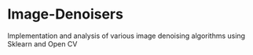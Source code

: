 # Image-Denoisers
Implementation and analysis of various image denoising algorithms using Sklearn and Open CV
